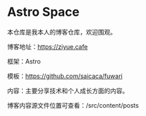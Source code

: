 # Astro Space

本仓库是我本人的博客仓库，欢迎围观。

博客地址：https://ziyue.cafe

框架：Astro

模板：https://github.com/saicaca/fuwari

内容：主要分享技术和个人成长方面的内容。

博客内容源文件位置可查看：/src/content/posts
